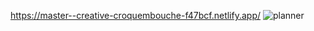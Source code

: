 https://master--creative-croquembouche-f47bcf.netlify.app/
![planner](https://user-images.githubusercontent.com/97510856/180307621-cd05de82-d4c8-4d0e-b01c-c19adea4f8a9.png)
